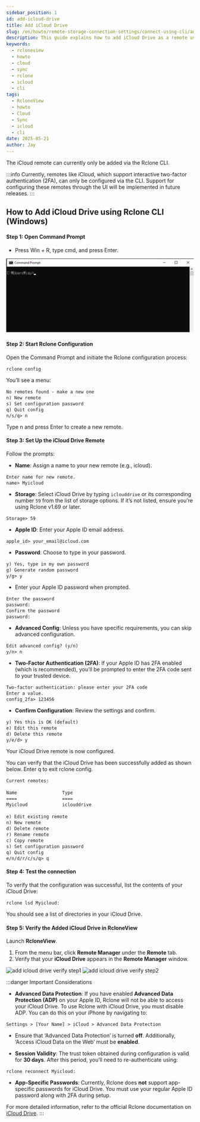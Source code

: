 ```yaml
---
sidebar_position: 1
id: add-icloud-drive
title: Add iCloud Drive
slug: /en/howto/remote-storage-connection-settings/connect-using-cli/add-icloud-drive
description: This guide explains how to add iCloud Drive as a remote using CLI commands.
keywords:
  - rcloneview
  - howto
  - cloud
  - sync
  - rclone
  - icloud
  - cli
tags:
  - RcloneView
  - howto
  - Cloud
  - Sync
  - icloud
  - cli
date: 2025-05-21
author: Jay
---
```

The iCloud remote can currently only be added via the Rclone CLI.

:::info
Currently, remotes like iCloud, which support interactive two-factor authentication (2FA), can only be configured via the CLI. Support for configuring these remotes through the UI will be implemented in future releases.
:::

## How to Add iCloud Drive using Rclone CLI (Windows)

#### Step 1: Open Command Prompt

- Press Win + R, type cmd, and press Enter.

![](attachments/Pasted%20image%2020250522002251.png)

#### Step 2: Start Rclone Configuration

Open the Command Prompt and initiate the Rclone configuration process:

```windows
rclone config
```

You’ll see a menu:

```
No remotes found - make a new one
n) New remote
s) Set configuration password
q) Quit config
n/s/q> n
```

Type n and press Enter to create a new remote.

#### Step 3: Set Up the iCloud Drive Remote

Follow the prompts:

- **Name**: Assign a name to your new remote (e.g., icloud).

```windows
Enter name for new remote.
name> Myicloud
```

- **Storage**: Select iCloud Drive by typing `iclouddrive` or its corresponding number `59` from the list of storage options. If it’s not listed, ensure you’re using Rclone v1.69 or later.

```
Storage> 59
```

- **Apple ID**: Enter your Apple ID email address.

```
apple_id> your_email@icloud.com
```

- **Password**: Choose to type in your password.

```
y) Yes, type in my own password
g) Generate random password
y/g> y
```

- Enter your Apple ID password when prompted.

```
Enter the password
password:
Confirm the password
password:
```

- **Advanced Config**: Unless you have specific requirements, you can skip advanced configuration.

```
Edit advanced config? (y/n)
y/n> n
```

- **Two-Factor Authentication (2FA)**: If your Apple ID has 2FA enabled (which is recommended), you’ll be prompted to enter the 2FA code sent to your trusted device.

```
Two-factor authentication: please enter your 2FA code
Enter a value.
config_2fa> 123456
```

- **Confirm Configuration**: Review the settings and confirm.

```
y) Yes this is OK (default)
e) Edit this remote
d) Delete this remote
y/e/d> y
```

Your iCloud Drive remote is now configured.

You can verify that the iCloud Drive has been successfully added as shown below. Enter q to exit rclone config.

```
Current remotes:

Name                 Type
====                 ====
Myicloud             iclouddrive

e) Edit existing remote
n) New remote
d) Delete remote
r) Rename remote
c) Copy remote
s) Set configuration password
q) Quit config
e/n/d/r/c/s/q> q
```
#### Step 4: Test the connection

To verify that the configuration was successful, list the contents of your iCloud Drive:

```
rclone lsd Myicloud:
```

You should see a list of directories in your iCloud Drive.

#### Step 5: Verify the Added iCloud Drive in RcloneView

Launch **RcloneView**.

1. From the menu bar, click **Remote Manager** under the **Remote** tab.
2. Verify that your **iCloud Drive** appears in the **Remote Manager** window.

<div class="img-grid-2">
<img src="/support/images/en/howto/Remote Storage Connection Settings/Connect using CLI/add-icloud-verify-step1.png" alt="add icloud drive verify step1" class="img-medium img-center" />
<img src="/support/images/en/howto/Remote Storage Connection Settings/Connect using CLI/add-icloud-verify-step2.png" alt="add icloud drive verify step2" class="img-medium img-center" />
</div>

:::danger Important Considerations
- **Advanced Data Protection**: If you have enabled **Advanced Data Protection (ADP)** on your Apple ID, Rclone will not be able to access your iCloud Drive. To use Rclone with iCloud Drive, you must disable ADP. You can do this on your iPhone by navigating to:

```
Settings > [Your Name] > iCloud > Advanced Data Protection
```

- Ensure that ‘Advanced Data Protection’ is turned **off**. Additionally, ‘Access iCloud Data on the Web’ must be **enabled**.

- **Session Validity**: The trust token obtained during configuration is valid for **30 days**. After this period, you’ll need to re-authenticate using:

```
rclone reconnect Myicloud:
```

- **App-Specific Passwords**: Currently, Rclone does **not** support app-specific passwords for iCloud Drive. You must use your regular Apple ID password along with 2FA during setup.

For more detailed information, refer to the official Rclone documentation on [iCloud Drive](https://rclone.org/iclouddrive/).
:::





